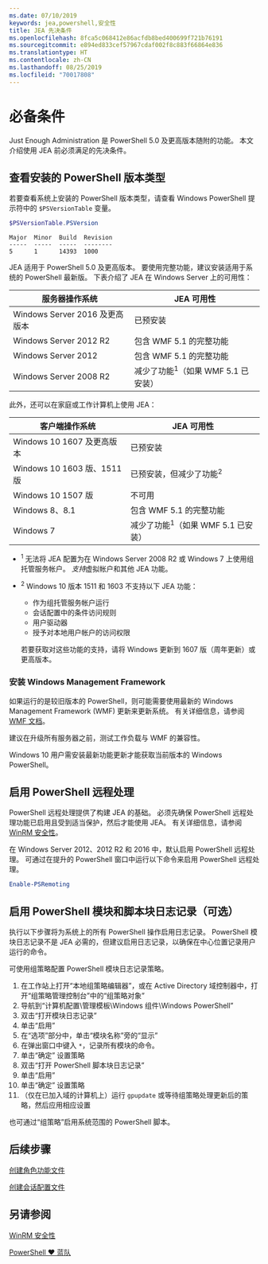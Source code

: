 ```yaml
---
ms.date: 07/10/2019
keywords: jea,powershell,安全性
title: JEA 先决条件
ms.openlocfilehash: 8fca5c068412e86acfdb8bed400699f721b76191
ms.sourcegitcommit: e894ed833cef57967cdaf002f8c883f66864e836
ms.translationtype: HT
ms.contentlocale: zh-CN
ms.lasthandoff: 08/25/2019
ms.locfileid: "70017808"
---
```

# <a name="prerequisites"></a>必备条件

Just Enough Administration 是 PowerShell 5.0 及更高版本随附的功能。 本文介绍使用 JEA 前必须满足的先决条件。


## <a name="check-which-version-of-powershell-is-installed"></a>查看安装的 PowerShell 版本类型

若要查看系统上安装的 PowerShell 版本类型，请查看 Windows PowerShell 提示符中的 `$PSVersionTable` 变量。

```powershell
$PSVersionTable.PSVersion
```

```Output
Major  Minor  Build  Revision
-----  -----  -----  --------
5      1      14393  1000
```

JEA 适用于 PowerShell 5.0 及更高版本。 要使用完整功能，建议安装适用于系统的 PowerShell 最新版。 下表介绍了 JEA 在 Windows Server 上的可用性：

| 服务器操作系统 |                JEA 可用性                |
| ----------------------- | ---------------------------------------------- |
| Windows Server 2016 及更高版本    | 已预安装                                   |
| Windows Server 2012 R2  | 包含 WMF 5.1 的完整功能                |
| Windows Server 2012     | 包含 WMF 5.1 的完整功能                |
| Windows Server 2008 R2  | 减少了功能<sup>1</sup>（如果 WMF 5.1 已安装） |

此外，还可以在家庭或工作计算机上使用 JEA：

| 客户端操作系统 |                   JEA 可用性                   |
| ----------------------- | ---------------------------------------------------- |
| Windows 10 1607 及更高版本        | 已预安装                                         |
| Windows 10 1603 版、1511 版   | 已预安装，但减少了功能<sup>2</sup> |
| Windows 10 1507 版         | 不可用                                        |
| Windows 8、8.1          | 包含 WMF 5.1 的完整功能                      |
| Windows 7               | 减少了功能<sup>1</sup>（如果 WMF 5.1 已安装）       |

- <sup>1</sup> 无法将 JEA 配置为在 Windows Server 2008 R2 或 Windows 7 上使用组托管服务帐户。 *支持*虚拟帐户和其他 JEA 功能。

- <sup>2</sup> Windows 10 版本 1511 和 1603 不支持以下 JEA 功能：

  - 作为组托管服务帐户运行
  - 会话配置中的条件访问规则
  - 用户驱动器
  - 授予对本地用户帐户的访问权限

  若要获取对这些功能的支持，请将 Windows 更新到 1607 版（周年更新）或更高版本。

### <a name="install-windows-management-framework"></a>安装 Windows Management Framework

如果运行的是较旧版本的 PowerShell，则可能需要使用最新的 Windows Management Framework (WMF) 更新来更新系统。 有关详细信息，请参阅 [WMF 文档](/powershell/wmf/overview)。

建议在升级所有服务器之前，测试工作负载与 WMF 的兼容性。

Windows 10 用户需安装最新功能更新才能获取当前版本的 Windows PowerShell。

## <a name="enable-powershell-remoting"></a>启用 PowerShell 远程处理

PowerShell 远程处理提供了构建 JEA 的基础。 必须先确保 PowerShell 远程处理功能已启用且受到适当保护，然后才能使用 JEA。 有关详细信息，请参阅 [WinRM 安全性](/powershell/scripting/learn/remoting/winrmsecurity)。

在 Windows Server 2012、2012 R2 和 2016 中，默认启用 PowerShell 远程处理。 可通过在提升的 PowerShell 窗口中运行以下命令来启用 PowerShell 远程处理。

```powershell
Enable-PSRemoting
```

## <a name="enable-powershell-module-and-script-block-logging-optional"></a>启用 PowerShell 模块和脚本块日志记录（可选）

执行以下步骤将为系统上的所有 PowerShell 操作启用日志记录。 PowerShell 模块日志记录不是 JEA 必需的，但建议启用日志记录，以确保在中心位置记录用户运行的命令。

可使用组策略配置 PowerShell 模块日志记录策略。

1. 在工作站上打开“本地组策略编辑器”，或在 Active Directory 域控制器中，打开“组策略管理控制台”中的“组策略对象”
2. 导航到“计算机配置\\管理模板\\Windows 组件\\Windows PowerShell” 
3. 双击“打开模块日志记录” 
4. 单击“启用” 
5. 在“选项”部分中，单击“模块名称”旁的“显示” 
6. 在弹出窗口中键入 `*`，记录所有模块的命令。
7. 单击“确定”  设置策略
8. 双击“打开 PowerShell 脚本块日志记录” 
9. 单击“启用” 
10. 单击“确定”  设置策略
11. （仅在已加入域的计算机上）运行 `gpupdate` 或等待组策略处理更新后的策略，然后应用相应设置

也可通过“组策略”启用系统范围的 PowerShell 脚本。

## <a name="next-steps"></a>后续步骤

[创建角色功能文件](role-capabilities.md)

[创建会话配置文件](session-configurations.md)

## <a name="see-also"></a>另请参阅

[WinRM 安全性](/powershell/scripting/learn/remoting/winrmsecurity)

[PowerShell ♥ 蓝队](https://devblogs.microsoft.com/powershell/powershell-the-blue-team/)
